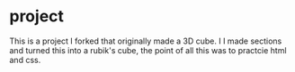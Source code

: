 # project
This is a project I forked that originally made a 3D cube.
I I made sections and turned this into a rubik's cube, the point of all this was to practcie html and css.
